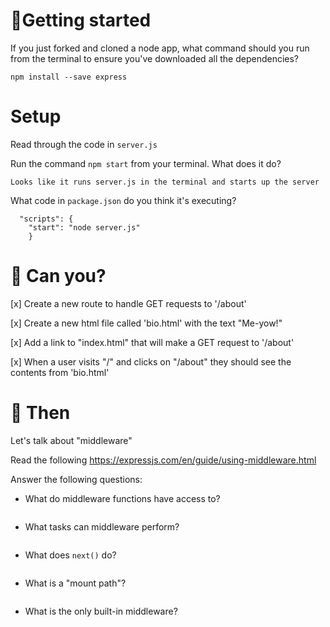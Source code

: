 # 🤰Getting started

If you just forked and cloned a node app, what command should you run from the terminal to ensure you've downloaded all the dependencies?

```
npm install --save express

```

# Setup

Read through the code in `server.js`

Run the command `npm start` from your terminal.
What does it do? 

```
Looks like it runs server.js in the terminal and starts up the server 

```

What code in `package.json` do you think it's executing? 

```
  "scripts": {
    "start": "node server.js"
    }

```

# 👷‍ Can you?

[x] Create a new route to handle GET requests to '/about'

[x] Create a new html file called 'bio.html' with the text "Me-yow!"

[x] Add a link to "index.html" that will make a GET request to '/about'

[x] When a user visits "/" and clicks on "/about" they should see the contents from 'bio.html'


# 🤷‍ Then

Let's talk about "middleware"

Read the following https://expressjs.com/en/guide/using-middleware.html

Answer the following questions: 
- What do middleware functions have access to?

```

```

- What tasks can middleware perform?

```

```

- What does `next()` do?

```

```

- What is a "mount path"? 

```

```

- What is the only built-in middleware?

```

```

